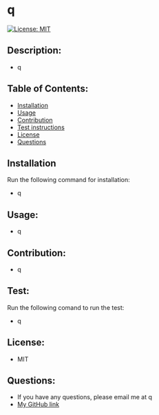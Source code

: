 # q

  [![License: MIT](https://img.shields.io/badge/License-MIT-yellow.svg)](https://opensource.org/licenses/MIT)

## Description:
- q

## Table of Contents:
- [Installation](#installation)
- [Usage](#usage)
- [Contribution](#contribution)
- [Test instructions](#test)
- [License](#license)
- [Questions](#questions)

## Installation
Run the following command for installation:
- q

## Usage:
- q

## Contribution:
- q

## Test:
Run the following comand to run the test:
- q

## License:
- MIT


## Questions:
- If you have any questions, please email me at q
- [My GitHub link](https://github.com/q)
